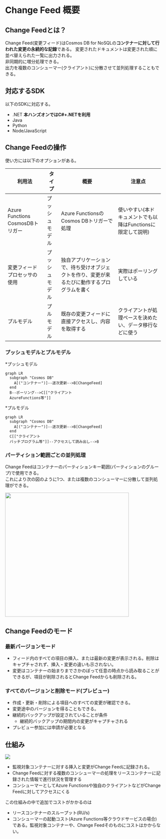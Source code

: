 # Change Feed 概要

## Change Feedとは？
  Change Feed(変更フィード)はCosmos DB for NoSQLの**コンテナーに対して行われた変更の永続的な記録**である。
  変更されたドキュメントは変更された順に並べ替えられた一覧に出力される。  
  非同期的に増分処理できる。  
  出力を複数のコンシューマー(クライアント)に分散させて並列処理することもできる。

## 対応するSDK
  以下のSDKに対応する。
  - .NET **本ハンズオンではC#+.NETを利用**
  - Java
  - Python
  - Node/JavaScript
 
## Change Feedの操作

使い方には以下のオプションがある。

|利用法|タイプ|概要|注意点|
|---|---|---|---|
|Azure Functions CosmosDBトリガー|プッシュモデル|Azure FunctionsのCosmos DBトリガーで処理|使いやすい(本ドキュメントでも以降はFunctionsに限定して説明)|
|変更フィードプロセッサの使用|プッシュモデル|独自アプリケーションで、待ち受けオブジェクトを作り、変更が来るたびに動作するプログラムを書く|実際はポーリングしている|
|プルモデル|プルモデル|既存の変更フィードに直接アクセスし、内容を取得する|クライアントが処理ペースを決めたい、データ移行などに使う|

### プッシュモデルとプルモデル

*プッシュモデル
```mermaid
graph LR
  subgraph "Cosmos DB"
    A[("コンテナー")]--逐次更新-->B[ChangeFeed]
  end
  B--ポーリング-->C[["クライアント
  AzureFunctions等"]]
```

*プルモデル
```mermaid
graph LR
  subgraph "Cosmos DB"
    A[("コンテナー")]--逐次更新-->B[ChangeFeed]
  end
  C[["クライアント
  バッチプログラム等"]]--アクセスして読み出し-->B
```
### パーティション範囲ごとの並列処理

Change Feedはコンテナーのパーティションキー範囲(パーティションのグループ)で使用できる。  
これにより次の図のように1つ、または複数のコンシューマーに分散して並列処理ができる。

<img src="https://learn.microsoft.com/ja-jp/azure/cosmos-db/media/change-feed/changefeedvisual.png" width="400">

## Change Feedのモード

### 最新バージョンモード

- フィード内のすべての項目の挿入、または最新の変更が表示される。削除はキャプチャされず、挿入・変更の違いも示されない。  
- 変更はコンテナーの始まりまでさかのぼって任意の時点から読み取ることができるが、項目が削除されるとChange Feedからも削除される。

### すべてのバージョンと削除モード(プレビュー)

- 作成・更新・削除による項目へのすべての変更が確認できる。
- 変更途中のバージョンを得ることもできる。
- 継続的バックアップが設定されていることが条件
    - 継続的バックアップの期間内の変更がキャプチャされる
- プレビュー参加には申請が必要となる

## 仕組み

<img src="https://github.com/tahayaka-microsoft/CosmosDB-ChangeFeed-Functions/assets/94338329/08a831ac-127b-4e7a-8f8e-31760d44a460">

- 監視対象コンテナーに対する挿入と変更がChange Feedに記録される。  
- Change Feedに対する複数のコンシューマーの処理をリースコンテナーに記録された情報で進行状況を管理する  
- コンシューマーとしてAzure Functionsや独自のクライアントなどがChange Feedに対してアクセスにくる

この仕組みの中で追加でコストがかかるのは
- リースコンテナーのスループット(RU/s)
- コンシューマーの起動コスト(Azure Functions等クラウドサービスの場合)
である。監視対象コンテナーや、Change Feedそのものにコストはかからない。
